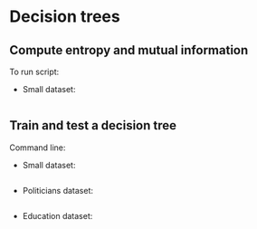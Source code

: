 # Decision trees

## Compute entropy and mutual information

To run script:

* Small dataset:

```python inspect.py handout/small_train.csv small_output/inspect.txt
```

## Train and test a decision tree

Command line:

* Small dataset:

```python decisionTree.py handout/small_train.csv handout/small_test.csv 3 small_output/depth3/train.labels small_output/depth3/test.labels small_output/depth3/metrics.tx
```

* Politicians dataset:

```python decisionTree.py handout/politicians_train.csv handout/politicians_test.csv 10 politicians_output/depth10/train.labels politicians_output/depth10/test.labels politicians_output/depth10/metrics.txt
```

* Education dataset:

```python decisionTree.py handout/education_train.csv handout/education_test.csv 3 education_output/depth3/train.labels education_output/depth3/test.labels education_output/depth3/metrics.txt
```